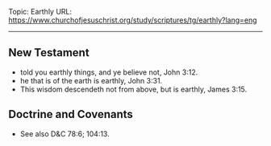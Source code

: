 Topic: Earthly
URL: https://www.churchofjesuschrist.org/study/scriptures/tg/earthly?lang=eng

---

## New Testament

- told you earthly things, and ye believe not, John 3:12.
- he that is of the earth is earthly, John 3:31.
- This wisdom descendeth not from above, but is earthly, James 3:15.

## Doctrine and Covenants

- See also D&C 78:6; 104:13.

